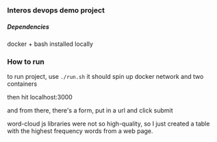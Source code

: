 

### Interos devops demo project

##### Dependencies
docker + bash installed locally

### How to run

to run project, use `./run.sh`
it should spin up docker network and two containers

then hit localhost:3000

and from there, there's a form, put in a url and click submit

word-cloud js libraries were not so high-quality, so I just
created a table with the highest frequency words from a web page.